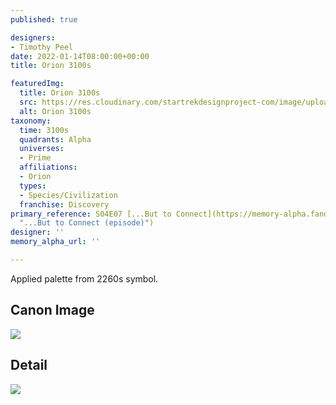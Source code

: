 ```yaml
---
published: true

designers:
- Timothy Peel
date: 2022-01-14T08:00:00+00:00
title: Orion 3100s

featuredImg:
  title: Orion 3100s
  src: https://res.cloudinary.com/startrekdesignproject-com/image/upload/v1642196327/Orion-3100s.png
  alt: Orion 3100s
taxonomy:
  time: 3100s
  quadrants: Alpha
  universes:
  - Prime
  affiliations:
  - Orion
  types:
  - Species/Civilization
  franchise: Discovery
primary_reference: S04E07 [...But to Connect](https://memory-alpha.fandom.com/wiki/...But_to_Connect_(episode)
  "...But to Connect (episode)")
designer: ''
memory_alpha_url: ''

---
```

Applied palette from 2260s symbol.

## Canon Image

![](https://res.cloudinary.com/startrekdesignproject-com/image/upload/v1641508114/WhoaSet_DSC-4x7.jpg)

## Detail

![](https://res.cloudinary.com/startrekdesignproject-com/image/upload/v1641508114/Whoa1.jpg)